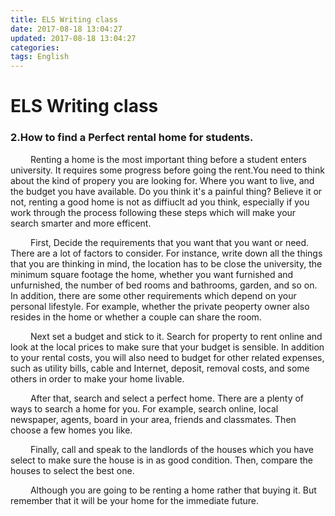 ```yaml
---
title: ELS Writing class
date: 2017-08-18 13:04:27
updated: 2017-08-18 13:04:27
categories:
tags: English
---
```

# ELS Writing class
### 2.How to find a Perfect rental home for students.
&emsp;&emsp;  Renting a home is the most important thing before a student enters university. It requires some progress before going the rent.You need to think about the kind of propery you are looking for. Where you want to live, and the budget you have available. Do you think it's a painful thing? Believe it or not, renting a good home is not as diffiuclt ad you think, especially if you work through the process following these steps which will make your search smarter and more efficent.  
 <!-- more -->
&emsp;&emsp;  First, Decide the requirements that you want that you want or need. There are a lot of factors to consider. For instance, write down all the things that you are thinking in mind, the location has to be close the university, the minimum square footage the home, whether you want furnished and unfurnished, the number of bed rooms and bathrooms, garden, and so on. In addition, there are some other requirements which depend on your personal lifestyle. For example, whether the private peoperty owner also resides in the home or whether a couple can share the room.  

&emsp;&emsp; Next set a budget and stick to it. Search for property to rent online and look at the local prices to make sure that your budget is sensible. In addition to your rental costs, you will also need to budget for other related expenses, such as utility bills, cable and Internet, deposit, removal costs, and some others in order to make your home livable.  

&emsp;&emsp;  After that, search and select a perfect home. There are a plenty of ways to search a home for you. For example, search online, local newspaper, agents, board in your area, friends and classmates. Then choose a few homes you like.  

&emsp;&emsp; Finally, call and speak to the landlords of the houses which you have select to make sure the house is in as good condition. Then, compare the houses to select the best one.  

&emsp;&emsp;   Although you are going to be renting a home rather that buying it. But remember that it will be your home for the immediate future.
